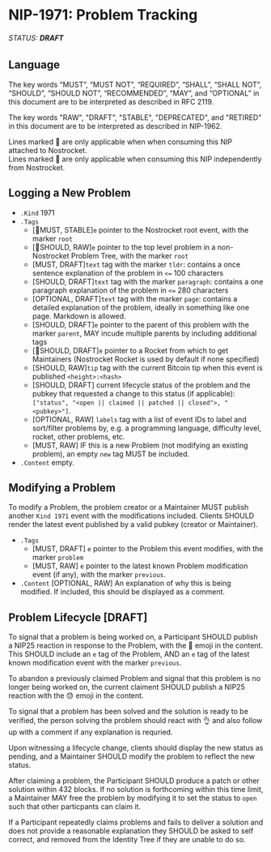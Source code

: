 # NIP-1971: Problem Tracking
###### STATUS: **DRAFT**

## Language

The key words “MUST”, “MUST NOT”, “REQUIRED”, “SHALL”, “SHALL NOT”, “SHOULD”, “SHOULD NOT”, “RECOMMENDED”, “MAY”, and “OPTIONAL” in this document are to be interpreted as described in RFC 2119.

The key words "RAW", "DRAFT", "STABLE", "DEPRECATED", and "RETIRED" in this document are to be interpreted as described in NIP-1962.

Lines marked 🚀 are only applicable when when consuming this NIP attached to Nostrocket.  
Lines marked 🍌 are only applicable when consuming this NIP independently from Nostrocket.


## Logging a New Problem
* `.Kind` 1971
* `.Tags`
	* [🚀MUST, STABLE]`e` pointer to the Nostrocket root event, with the marker `root`
	* [🍌SHOULD, RAW]`e` pointer to the top level problem in a non-Nostrocket Problem Tree, with the marker `root`
	* [MUST, DRAFT]`text` tag with the marker `tldr`: contains a once sentence explanation of the problem in `<=` 100 characters
	* [SHOULD, DRAFT]`text` tag with the marker `paragraph`: contains a one paragraph explanation of the problem in `<=` 280 characters
	* [OPTIONAL, DRAFT]`text` tag with the marker `page`: contains a detailed explanation of the problem, ideally in something like one page. Markdown is allowed.
	* [SHOULD, DRAFT]`e` pointer to the parent of this problem with the marker `parent`, MAY incude multiple parents by including additional tags
	* [🚀SHOULD, DRAFT]`e` pointer to a Rocket from which to get Maintainers (Nostrocket Rocket is used by default if none specified) 
	* [SHOULD, RAW]`tip` tag with the current Bitcoin tip when this event is published `<height>:<hash>`
	* [SHOULD, DRAFT] current lifecycle status of the problem and the pubkey that requested a change to this status (if applicable): `["status", "<open || claimed || patched || closed">, "<pubkey>"]`.
	* [OPTIONAL, RAW] `labels` tag with a list of event IDs to label and sort/filter problems by, e.g. a programming language, difficulty level, rocket, other problems, etc.
	* [MUST, RAW] IF this is a new Problem (not modifying an existing problem), an empty `new` tag MUST be included. 
* `.Content` empty.

## Modifying a Problem

To modify a Problem, the problem creator or a Maintainer MUST publish another `Kind 1971` event with the modifications included. Clients SHOULD render the latest event published by a valid pubkey (creator or Maintainer).

* `.Tags`
	* [MUST, DRAFT] `e` pointer to the Problem this event modifies, with the marker `problem`
	* [MUST, RAW] `e` pointer to the latest known Problem modification event (if any), with the marker `previous`.
* `.Content` [OPTIONAL, RAW] An explanation of why this is being modified. If included, this should be displayed as a comment.


## Problem Lifecycle [DRAFT]
To signal that a problem is being worked on, a Participant SHOULD publish a NIP25 reaction in response to the Problem, with the 💪 emoji in the content. This SHOULD include an `e` tag of the Problem, AND an `e` tag of the latest known modification event with the marker `previous`.

To abandon a previously claimed Problem and signal that this problem is no longer being worked on, the current claiment SHOULD publish a NIP25 reaction with the 😓 emoji in the content.

To signal that a problem has been solved and the solution is ready to be verified, the person solving the problem should react with 👌 and also follow up with a comment if any explanation is requried.

Upon witnessing a lifecycle change, clients should display the new status as pending, and a Maintainer SHOULD modify the problem to reflect the new status.

After claiming a problem, the Participant SHOULD produce a patch or other solution within 432 blocks. If no solution is forthcoming within this time limit, a Maintainer MAY free the problem by modifying it to set the status to `open` such that other particpants can claim it.

If a Participant repeatedly claims problems and fails to deliver a solution and does not provide a reasonable explanation they SHOULD be asked to self correct, and removed from the Identity Tree if they are unable to do so.